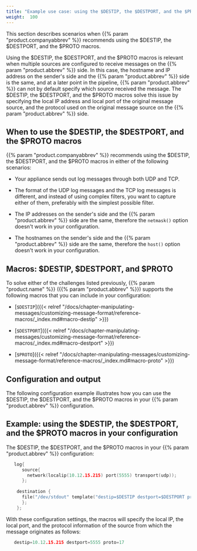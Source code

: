 ```yaml
---
title: "Example use case: using the $DESTIP, the $DESTPORT, and the $PROTO macros"
weight:  100
---
```

<!-- DISCLAIMER: This file is based on the syslog-ng Open Source Edition documentation https://github.com/balabit/syslog-ng-ose-guides/commit/2f4a52ee61d1ea9ad27cb4f3168b95408fddfdf2 and is used under the terms of The syslog-ng Open Source Edition Documentation License. The file has been modified by Axoflow. -->

This section describes scenarios when {{% param "product.companyabbrev" %}} recommends using the $DESTIP, the $DESTPORT, and the $PROTO macros.

Using the $DESTIP, the $DESTPORT, and the $PROTO macros is relevant when multiple sources are configured to receive messages on the {{% param "product.abbrev" %}} side. In this case, the hostname and IP address on the sender's side and the {{% param "product.abbrev" %}} side is the same, and at a later point in the pipeline, {{% param "product.abbrev" %}} can not by default specify which source received the message. The $DESTIP, the $DESTPORT, and the $PROTO macros solve this issue by specifying the local IP address and local port of the original message source, and the protocol used on the original message source on the {{% param "product.abbrev" %}} side.


## When to use the $DESTIP, the $DESTPORT, and the $PROTO macros

{{% param "product.companyabbrev" %}} recommends using the $DESTIP, the $DESTPORT, and the $PROTO macros in either of the following scenarios:

  - Your appliance sends out log messages through both UDP and TCP.

  - The format of the UDP log messages and the TCP log messages is different, and instead of using complex filters, you want to capture either of them, preferably with the simplest possible filter.

  - The IP addresses on the sender's side and the {{% param "product.abbrev" %}} side are the same, therefore the `netmask()` option doesn't work in your configuration.

  - The hostnames on the sender's side and the {{% param "product.abbrev" %}} side are the same, therefore the `host()` option doesn't work in your configuration.



## Macros: $DESTIP, $DESTPORT, and $PROTO

To solve either of the challenges listed previously, {{% param "product.name" %}} ({{% param "product.abbrev" %}}) supports the following macros that you can include in your configuration:

  - [`$DESTIP`]({{< relref "/docs/chapter-manipulating-messages/customizing-message-format/reference-macros/_index.md#macro-destip" >}})

  - [`$DESTPORT`]({{< relref "/docs/chapter-manipulating-messages/customizing-message-format/reference-macros/_index.md#macro-destport" >}})

  - [`$PROTO`]({{< relref "/docs/chapter-manipulating-messages/customizing-message-format/reference-macros/_index.md#macro-proto" >}})



## Configuration and output

The following configuration example illustrates how you can use the $DESTIP, the $DESTPORT, and the $PROTO macros in your {{% param "product.abbrev" %}} configuration.


## Example: using the $DESTIP, the $DESTPORT, and the $PROTO macros in your configuration

The $DESTIP, the $DESTPORT, and the $PROTO macros in your {{% param "product.abbrev" %}} configuration:

```c
   log{ 
      source{ 
        network(localip(10.12.15.215) port(5555) transport(udp)); 
      };
    
    destination { 
      file("/dev/stdout" template("destip=$DESTIP destport=$DESTPORT proto=$PROTO\n")); 
      };
    };
```

With these configuration settings, the macros will specify the local IP, the local port, and the protocol information of the source from which the message originates as follows:

```c
   destip=10.12.15.215 destport=5555 proto=17
```


